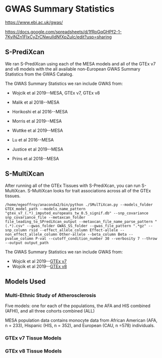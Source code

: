 # GWAS Summary Statistics

https://www.ebi.ac.uk/gwas/

https://docs.google.com/spreadsheets/d/1fRoGqGHPf2-1-7KyINZn1FIxCyZrCNwuIldNfXpZuIc/edit?usp=sharing

## S-PrediXcan
We ran S-PrediXcan using each of the MESA models and all of the GTEx v7 and v8 models with the all available non-European GWAS Summary Statistics from the GWAS Catalog.

The GWAS Summary Statistics we ran include GWAS from:
* Wojcik et al 2019--MESA, GTEx v7, GTEx v8

* Malik et al 2018--MESA

* Horikoshi et al 2016--MESA

* Morris et al 2019--MESA

* Wuttke et al 2019--MESA

* Lu et al 2016--MESA

* Justice et al 2019--MESA

* Prins et al 2018--MESA


## S-MultiXcan
After running all of the GTEx Tissues with S-PrediXcan, you can run S-MultiXcan. S-MultiXcan looks for trait associations across all of the GTEx tissues. 

```
/home/egeoffroy/anaconda2/bin/python ./SMulTiXcan.py --models_folder GTEX_model_path --models_name_pattern "gtex_v7_(.*)_imputed_europeans_tw_0.5_signif.db" --snp_covariance snp_covariance_file --metaxcan_folder file_leading_to_SPrediXcan_output --metaxcan_file_name_parse_pattern "(.*).csv" --gwas_folder GWAS_SS_folder --gwas_file_pattern ".*gz" --snp_column rsid --effect_allele_column Effect-allele --non_effect_allele_column Other-allele --beta_column Beta --pvalue_column P-val --cutoff_condition_number 30 --verbosity 7 --throw --output output_path
```

The GWAS Summary Statistics we ran include GWAS from:
* Wojcik et al 2019--[GTEx v7](http://predictdb.org/)
* Wojcik et al 2019--[GTEx v8](http://predictdb.org/)

## Models Used

### Multi-Ethnic Study of Atherosclerosis
Five models: one for each of the populations, the AFA and HIS combined (AFHI), and all three cohorts combined (ALL)

MESA population data contains monocyte data from African American (AFA, n = 233), Hispanic (HIS, n = 352), and European (CAU, n =578) individuals.

### GTEx v7 Tissue Models

### GTEx v8 Tissue Models
